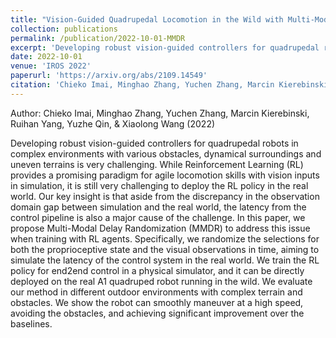 ```yaml
---
title: "Vision-Guided Quadrupedal Locomotion in the Wild with Multi-Modal Delay Randomization"
collection: publications
permalink: /publication/2022-10-01-MMDR
excerpt: 'Developing robust vision-guided controllers for quadrupedal robots in complex environments with various obstacles, dynamical surroundings and uneven terrains is very challenging. While Reinforcement Learning (RL) provides a promising paradigm for agile locomotion skills with vision inputs in simulation, it is still very challenging to deploy the RL policy in the real world. Our key insight is that aside from the discrepancy in the observation domain gap between simulation and the real world, the latency from the control pipeline is also a major cause of the challenge. In this paper, we propose Multi-Modal Delay Randomization (MMDR) to address this issue when training with RL agents. Specifically, we randomize the selections for both the proprioceptive state and the visual observations in time, aiming to simulate the latency of the control system in the real world. We train the RL policy for end2end control in a physical simulator, and it can be directly deployed on the real A1 quadruped robot running in the wild. We evaluate our method in different outdoor environments with complex terrain and obstacles. We show the robot can smoothly maneuver at a high speed, avoiding the obstacles, and achieving significant improvement over the baselines.'
date: 2022-10-01
venue: 'IROS 2022'
paperurl: 'https://arxiv.org/abs/2109.14549'
citation: 'Chieko Imai, Minghao Zhang, Yuchen Zhang, Marcin Kierebinski, Ruihan Yang, Yuzhe Qin, &amp; Xiaolong Wang (2022). Vision-Guided Quadrupedal Locomotion in the Wild with Multi-Modal Delay Randomization. In 2022 IEEE/RSJ international conference on intelligent robots and systems (IROS).'
---
```


Author: Chieko Imai, Minghao Zhang, Yuchen Zhang, Marcin Kierebinski, Ruihan Yang, Yuzhe Qin, & Xiaolong Wang (2022)


Developing robust vision-guided controllers for quadrupedal robots in complex environments with various obstacles, dynamical surroundings and uneven terrains is very challenging. While Reinforcement Learning (RL) provides a promising paradigm for agile locomotion skills with vision inputs in simulation, it is still very challenging to deploy the RL policy in the real world. Our key insight is that aside from the discrepancy in the observation domain gap between simulation and the real world, the latency from the control pipeline is also a major cause of the challenge. In this paper, we propose Multi-Modal Delay Randomization (MMDR) to address this issue when training with RL agents. Specifically, we randomize the selections for both the proprioceptive state and the visual observations in time, aiming to simulate the latency of the control system in the real world. We train the RL policy for end2end control in a physical simulator, and it can be directly deployed on the real A1 quadruped robot running in the wild. We evaluate our method in different outdoor environments with complex terrain and obstacles. We show the robot can smoothly maneuver at a high speed, avoiding the obstacles, and achieving significant improvement over the baselines.
